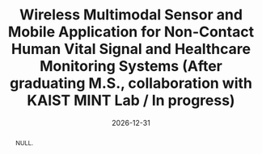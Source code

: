 ---
title: "Wireless Multimodal Sensor and Mobile Application for Non-Contact Human Vital Signal and Healthcare Monitoring Systems (After graduating M.S., collaboration with KAIST MINT Lab / In progress)"
collection: publications
permalink: /publication/2024-ij3
date: 2026-12-31
venue: 'null'
# paperurl: ''
# slidesurl: ''
pubtype: 'international_journal'
# just display our icon symbols
link: 'http://mintlab1.kaist.ac.kr/'
# code: 'https://github.com/FIVEYOUNGWOO/Mutli-Objective-Reinforcement-Learning-2-Proposed-Federated-MO-A3Cs'
# github: 'https://github.com/FIVEYOUNGWOO/Mutli-Objective-Reinforcement-Learning-2-Proposed-Federated-MO-A3Cs'
citation: 'S. Cho, et al. &quot;Wireless Multimodal Sensor and Mobile Application for Non-Contact Human Vital Signal and Healthcare Monitoring Systems.&quot; 2026. (<u>Status: In progress</u>)'
excerpt_separator: ""
abstract: "NULL."
---